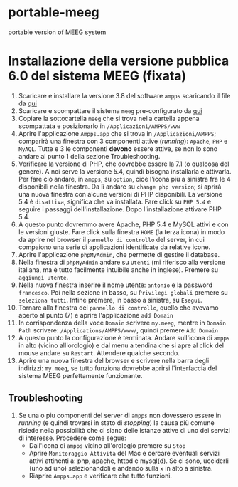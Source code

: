 # portable-meeg
portable version of MEEG system

# Installazione della versione pubblica 6.0 del sistema MEEG (fixata)
1. Scaricare e installare la versione 3.8 del software `ampps` scaricando il file da [qui](https://macdownload.informer.com/ampps/)
2. Scaricare e scompattare il sistema `meeg` pre-configurato da [qui](https://u.pcloud.link/publink/show?code=XZYXTQXZQMRG370Ls6S0p9oU6Y8HWbjpeb5V)
3. Copiare la sottocartella `meeg` che si trova nella cartella appena scompattata e posizionarlo in `/Applicazioni/AMPPS/www`
4. Aprire l'applicazione `Ampps.app` che si trova in `/Applicazioni/AMPPS`; comparirà una finestra con 3 componenti attive (*running*): `Apache`, `PHP` e `MyAQL`. Tutte e 3 le componenti **devono** essere attive, se non lo sono andare al punto 1 della sezione Troubleshooting.
5. Verificare la versione di PHP, che dovrebbe essere la 7.1 (o qualcosa del genere). A noi serve la versione 5.4, quindi bisogna installarla e attivarla. Per fare ciò andare, in `ampps`, su `option`, cioè l'icona più a sinistra fra le 4 disponibili nella finestra. Da lì andare su `change php version`; si aprirà una nuova finestra con alcune versioni di PHP disponibili. La versione 5.4 è `disattiva`, significa che va installata. Fare click su `PHP 5.4` e seguire i passaggi dell'installazione. Dopo l'installazione attivare PHP 5.4.
6. A questo punto dovremmo avere Apache, PHP 5.4 e MySQL attivi e con le versioni giuste. Fare click sulla finestra `HOME` (la terza icona) in modo da aprire nel browser il `pannello di controllo` del server, in cui compaiono una serie di applicazioni identificate da relative icone.
7. Aprire l'applicazione `phpMyAdmin`, che permette di gestire il database.
8. Nella finestra di `phpMyAdmin` andare su `Utenti` (mi riferisco alla versione italiana, ma è tutto facilmente intuibile anche in inglese). Premere su `aggiungi utente`.
9.  Nella nuova finestra inserire il nome utente: `antonio` e la password `francesco`. Poi nella sezione in basso, su `Privilegi globali` premere su `seleziona tutti`. Infine premere, in basso a sinistra, su `Esegui`.
10. Tornare alla finestra del `pannello di controllo`, quello che avevamo aperto al punto (7) e aprire l'applicazione `add Domain`
11. In corrispondenza della voce `Domain` scrivere `my.meeg`, mentre in `Domain Path` scrivere: `/Applications/AMPPS/www/`, quindi premere `Add Domain`
12. A questo punto la configurazione è terminata. Andare sull'icona di `ampps` in alto (vicino all'orologio) e dal menu a tendina che si apre al click del mouse andare su `Restart`. Attendere qualche secondo.
13. Aprire una nuova finestra del browser e scrivere nella barra degli indirizzi: `my.meeg`, se tutto funziona dovrebbe aprirsi l'interfaccia del sistema MEEG perfettamente funzionante.

## Troubleshooting
1. Se una o piu componenti del server di `ampps` non dovessero essere in *running* (e quindi trovarsi in stato di *stopping*) la causa più comune risiede nella possibilità che ci siano delle istanze attive di uno dei servizi di interesse. Procedere come segue:
   * Dall'icona di `ampps` vicino all'orologio premere su `Stop`
   * Aprire `Monitoraggio Attività` del Mac e cercare eventuali servizi attivi attinenti a: php, apache, httpd e mysql(d). Se ci sono, ucciderli (uno ad uno) selezionandoli e andando sulla `x` in alto a sinistra.
   * Riaprire `Ampps.app` e verificare che tutto funzioni.  
